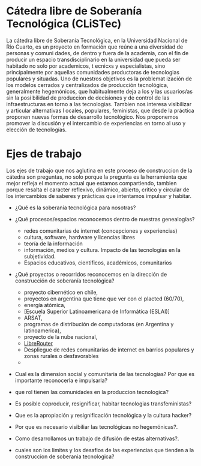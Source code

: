 # Cátedra libre de Soberanía Tecnológica (CLiSTec)

La cátedra libre de Soberanía Tecnológica, en la Universidad Nacional de Río Cuarto, es un proyecto en formación que reúne a una diversidad de personas y comuni
dades, de dentro y fuera de la academia, con el fin de producir un espacio transdisciplinario en la universidad que pueda ser habitado no solo por academicos, t
ecnicxs y especialistas, sino principalmente por aquellas comunidades productoras de tecnologias populares y situadas. Uno de nuestros objetivos es la problemat
ización de los modelos cerrados y centralizados de producción tecnológica, generalmente hegemónicos,  que habitualmente deja a los y las usuarios/as sin la posi
bilidad de produccion de decisiones y de control de las infraestructuras en torno a las tecnologias. Tambien nos interesa visibilizar y articular alternativas l
ocales, populares, feministas, que desde la práctica proponen nuevas formas de desarrollo tecnológico. Nos proponemos promover la discusión y el intercambio de 
experiencias en torno al uso y elección de tecnologías.


# Ejes de trabajo

Los ejes de trabajo que nos aglutina en este proceso de construccion de la cátedra son preguntas, no solo porque la pregunta es la herramienta que mejor refleja el momento actual que estamos
 compartiendo, tambien porque  resalta el caracter reflexivo, dinámico, abierto, crítico y circular de los intercambios de saberes y prácticas que intentamos impulsar y habitar. 

* ¿Qué es la soberania tecnológica para nosotras?
* ¿Qué procesos/espacios reconocemos dentro de nuestras genealogías?
    * redes comunitarias de internet (concepciones y experiencias)
    * cultura, software, hardware y licencias libres
    * teoría de la información 
    * información, medios y cultura. Impacto de las tecnologías en la subjetividad. 
    * Espacios educativos, cientificos, académicos, comunitarios

* ¿Qué proyectos o recorridos reconocemos en la dirección  de construcción de soberanía tecnológica? 
    * proyecto cibernético en chile, 
    * proyectos en argentina que tiene que ver con el placted (60/70),
    * energía atómica, 
    * [Escuela Superior Latinoamericana de Informática (ESLAI)]
    *  ARSAT, 
    *  programas de distribución de computadoras (en Argentina y latinoamerica), 
    *  proyecto de la nube nacional, 
    *  [LibreRouter](https://librerouter.org/es/)
    *  Despliegue de redes comunitarias de internet en barrios populares y zonas rurales o desfavorables  
    *  

* Cual es la dimension social y comunitaria de las tecnologias? Por que es importante reconocerla e impulsarla?
* que rol tienen las comunidades en la produccion tecnologica?
* Es posible coproducir, resignificar, habitar tecnologias transfeministas?
* Que es la apropiación y resignificación tecnológica y la cultura hacker?
* Por que es necesario visibiliar las tecnológicas no hegemónicas?. 
* Como desarrollamos un trabajo de difusión de estas alternativas?.
* cuales son los limites y los desafios de las experiencias que tienden a la construccion de soberania tecnologica?
